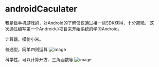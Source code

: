 # androidCaculater

我是做手机游戏的，对Android的了解仅仅通过接一些SDK获得，十分简陋。
这次通过编写第一个Android小项目来开始系统的学习Android。

计算器，模仿小米。

普通型，简单四则运算
![image](http://github.com/hyz1992/androidCaculater/raw/master/preview/normal.png)

科学性，可以计算开方、三角函数等
![image](http://github.com/hyz1992/androidCaculater/raw/master/preview/scientific.png)